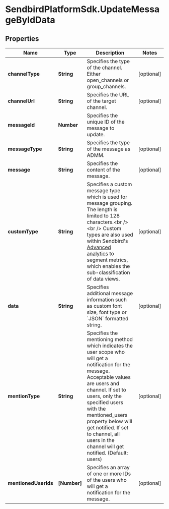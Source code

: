 # SendbirdPlatformSdk.UpdateMessageByIdData

## Properties

Name | Type | Description | Notes
------------ | ------------- | ------------- | -------------
**channelType** | **String** | Specifies the type of the channel. Either open_channels or group_channels. | [optional] 
**channelUrl** | **String** | Specifies the URL of the target channel. | [optional] 
**messageId** | **Number** | Specifies the unique ID of the message to update. | 
**messageType** | **String** | Specifies the type of the message as ADMM. | [optional] 
**message** | **String** | Specifies the content of the message. | [optional] 
**customType** | **String** | Specifies a custom message type which is used for message grouping. The length is limited to 128 characters.&lt;br /&gt;&lt;br /&gt; Custom types are also used within Sendbird&#39;s [Advanced analytics](/docs/chat/v3/platform-api/guides/advanced-analytics) to segment metrics, which enables the sub-classification of data views. | [optional] 
**data** | **String** | Specifies additional message information such as custom font size, font type or &#x60;JSON&#x60; formatted string. | [optional] 
**mentionType** | **String** | Specifies the mentioning method which indicates the user scope who will get a notification for the message. Acceptable values are users and channel. If set to users, only the specified users with the mentioned_users property below will get notified. If set to channel, all users in the channel will get notified. (Default: users) | [optional] 
**mentionedUserIds** | **[Number]** | Specifies an array of one or more IDs of the users who will get a notification for the message. | [optional] 



